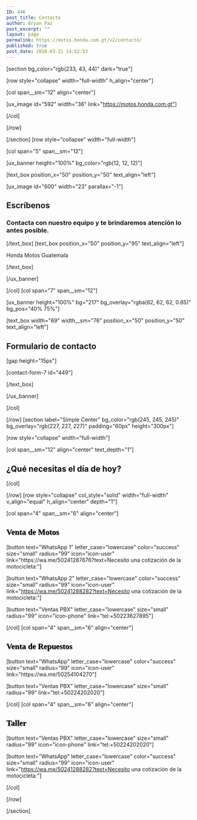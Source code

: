 ```yaml
---
ID: 446
post_title: Contacto
author: Bryan Paz
post_excerpt: ""
layout: page
permalink: https://motos.honda.com.gt/v2/contacto/
published: true
post_date: 2018-03-21 14:52:53
---
```

[section bg_color="rgb(233, 43, 44)" dark="true"]

[row style="collapse" width="full-width" h_align="center"]

[col span__sm="12" align="center"]

[ux_image id="592" width="36" link="https://motos.honda.com.gt"]


[/col]

[/row]

[/section]
[row style="collapse" width="full-width"]

[col span="5" span__sm="12"]

[ux_banner height="100%" bg_color="rgb(12, 12, 12)"]

[text_box position_x="50" position_y="50" text_align="left"]

[ux_image id="600" width="23" parallax="-1"]

<h2 class="uppercase">Escríbenos</h2>
<h3 class="thin-font" data-opacity="0.6">Contacta con nuestro equipo y te brindaremos atención lo antes posible. </h3>

[/text_box]
[text_box position_x="50" position_y="95" text_align="left"]

<p>Honda Motos Guatemala</p>

[/text_box]

[/ux_banner]

[/col]
[col span="7" span__sm="12"]

[ux_banner height="100%" bg="217" bg_overlay="rgba(62, 62, 62, 0.85)" bg_pos="40% 75%"]

[text_box width="69" width__sm="76" position_x="50" position_y="50" text_align="left"]

<h2 class="uppercase"><b>Formulario de contacto</b></h2>
[gap height="15px"]

[contact-form-7 id="449"]


[/text_box]

[/ux_banner]

[/col]

[/row]
[section label="Simple Center" bg_color="rgb(245, 245, 245)" bg_overlay="rgb(227, 227, 227)" padding="60px" height="300px"]

[row style="collapse" width="full-width"]

[col span__sm="12" align="center" text_depth="1"]

<h2 style="color:black;" class="thin-font"><span class="fancy-underline">¿Qué necesitas el día de hoy?</span></h2>

[/col]

[/row]
[row style="collapse" col_style="solid" width="full-width" v_align="equal" h_align="center" depth="1"]

[col span="4" span__sm="6" align="center"]

<h2 style="color:black; font-family:century gothic;text-shadow: 1px 1px #737272;">Venta de Motos</h2>
[button text="WhatsApp 1" letter_case="lowercase" color="success" size="small" radius="99" icon="icon-user" link="https://wa.me/50241287676?text=Necesito una cotización de la motocicleta:"]

[button text="WhatsApp 2" letter_case="lowercase" color="success" size="small" radius="99" icon="icon-user" link="https://wa.me/50241288282?text=Necesito una cotización de la motocicleta:"]

[button text="Ventas PBX" letter_case="lowercase" size="small" radius="99" icon="icon-phone" link="tel:+50223627895"]


[/col]
[col span="4" span__sm="6" align="center"]

<h2 style="color:black; font-family:century gothic;text-shadow: 1px 1px #737272;">Venta de Repuestos</h2>
[button text="WhatsApp" letter_case="lowercase" color="success" size="small" radius="99" icon="icon-user" link="https://wa.me/50254104270"]

[button text="Ventas PBX" letter_case="lowercase" size="small" radius="99" link="tel:+50224202020"]


[/col]
[col span="4" span__sm="6" align="center"]

<h2 style="color:black; font-family:century gothic;text-shadow: 1px 1px #737272;">Taller</h2>
[button text="Ventas PBX" letter_case="lowercase" size="small" radius="99" icon="icon-phone" link="tel:+50224202020"]

[button text="WhatsApp" letter_case="lowercase" color="success" size="small" radius="99" icon="icon-user" link="https://wa.me/50241288282?text=Necesito una cotización de la motocicleta:"]


[/col]

[/row]

[/section]